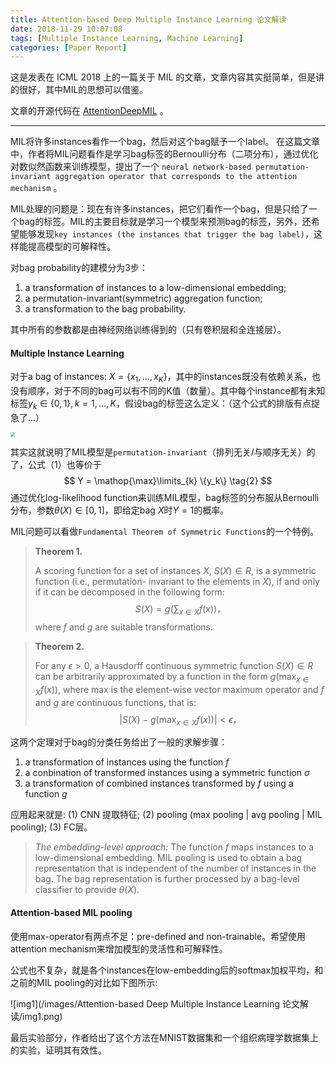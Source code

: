 ```yaml
---
title: Attention-based Deep Multiple Instance Learning 论文解读
date: 2018-11-29 10:07:08
tags: [Multiple Instance Learning, Machine Learning]
categories: [Paper Report]
---
```


这是发表在 ICML 2018 上的一篇关于 MIL 的文章，文章内容其实挺简单，但是讲的很好，其中MIL的思想可以借鉴。

文章的开源代码在 [AttentionDeepMIL](https://github.com/AMLab-Amsterdam/AttentionDeepMIL) 。

<!-- more -->

-----

MIL将许多instances看作一个bag，然后对这个bag赋予一个label。 在这篇文章中，作者将MIL问题看作是学习bag标签的Bernoulli分布（二项分布），通过优化对数似然函数来训练模型，提出了一个 `neural network-based permutation-invariant aggregation operator that corresponds to the attention mechanism` 。



MIL处理的问题是：现在有许多instances，把它们看作一个bag，但是只给了一个bag的标签。MIL的主要目标就是学习一个模型来预测bag的标签，另外，还希望能够发现`key instances (the instances that trigger the bag label)`，这样能提高模型的可解释性。



对bag probability的建模分为3步：

1. a transformation of instances to a low-dimensional embedding;
2. a permutation-invariant(symmetric) aggregation function;
3. a transformation to the bag probability.

其中所有的参数都是由神经网络训练得到的（只有卷积层和全连接层）。



####  Multiple Instance Learning

对于a bag of instances: $X = \{ x_1, \dots, x_K \}$，其中的instances既没有依赖关系，也没有顺序，对于不同的bag可以有不同的K值（数量）。其中每个instance都有未知标签$y_k \in \{ 0, 1\}, k=1,\dots, K$，假设bag的标签这么定义：（这个公式的排版有点捉急了...）

<img src="/images/Attention-based Deep Multiple Instance Learning 论文解读/formula.png" style="zoom:45%" />

其实这就说明了MIL模型是`permutation-invariant`（排列无关/与顺序无关）的了，公式（1）也等价于
$$
Y = \mathop{\max}\limits_{k} \{y_k\} \tag{2}
$$
通过优化log-likelihood function来训练MIL模型，bag标签的分布服从Bernoulli分布，参数$\theta(X) \in [0, 1]$，即给定bag $X$时$Y=1$的概率。

MIL问题可以看做`Fundamental Theorem of Symmetric Functions`的一个特例。

> **Theorem 1.** 
>
> A scoring function for a set of instances $X$, $S(X) \in R$, is a symmetric function (i.e., permutation- invariant to the elements in $X$), if and only if it can be decomposed in the following form:
> $$
> S(X) = g(\sum_{x \in X}f(x))  \tag{3}，
> $$
> where $f$ and $g$ are suitable transformations.

>**Theorem 2.** 
>
>For any $\epsilon > 0$, a Hausdorff continuous symmetric function $S(X) \in R$ can be arbitrarily approximated by a function in the form $g(\max_{x \in X}f(x))$, where max is the element-wise vector maximum operator and $f$ and $g$ are continuous functions, that is: 
>$$
>| S(X) - g(\max_{x \in X}f(x)) | < \epsilon ，\tag{4}
>$$
>

这两个定理对于bag的分类任务给出了一般的求解步骤：

1. a transformation of instances using the function $f$
2. a conbination of transformed instances using a symmetric function $\sigma$
3. a transformation of combined instances transformed by $f$ using a function $g$

应用起来就是: (1) CNN 提取特征; (2) pooling (max pooling | avg pooling | MIL pooling); (3) FC层。

> *The embedding-level approach:* The function $f$ maps instances to a low-dimensional embedding. MIL pooling is used to obtain a bag representation that is independent of the number of instances in the bag. The bag representation is further processed by a bag-level classifier to provide $\theta(X)$.



#### Attention-based MIL pooling

使用max-operator有两点不足：pre-defined and non-trainable。希望使用attention mechanism来增加模型的灵活性和可解释性。

公式也不复杂，就是各个instances在low-embedding后的softmax加权平均，和之前的MIL pooling的对比如下图所示:

![img1](/images/Attention-based Deep Multiple Instance Learning 论文解读/img1.png)



最后实验部分，作者给出了这个方法在MNIST数据集和一个组织病理学数据集上的实验，证明其有效性。